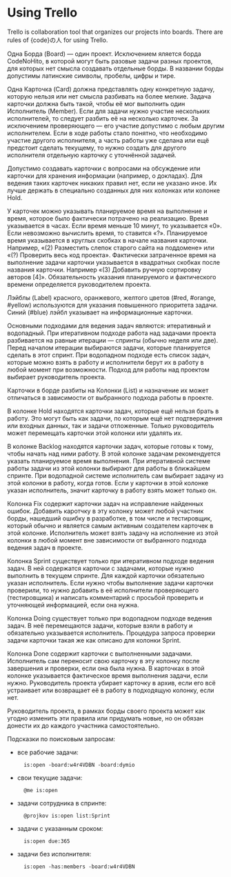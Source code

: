 Using Trello
============

Trello is collaboration tool that organizes our projects into boards.
There are rules of {code}の人 for using Trello.

Одна Борда (Board) &mdash; один проект. Исключением яляется борда CodeNoHito,
в которой могут быть разовые задачи разных проектов, для которых нет смысла
создавать отдельные борды. В названии борды допустимы латинские символы,
пробелы, цифры и тире.

Одна Карточка (Card) должна представлять одну конкретную задачу, которую нельзя
или нет смысла разбивать на более мелкие. Задача карточки должна быть такой,
чтобы её мог выполнить один Исполнитель (Member). Если для задачи нужно участие
нескольких исполнителей, то следует разбить её на несколько карточек. За
исключением проверяющего &mdash; его участие допустимо с любым другим
исполнителем. Если в ходе работы стало понятно, что необходимо участие другого
исполнителя, а часть работы уже сделана или ещё предстоит сделать текущему, то
нужно создать для другого исполнителя отдельную карточку с уточнённой задачей.

Допустимо создавать карточки с вопросами на обсуждение или карточки для хранения
информации (например, о докладах). Для ведения таких карточек никаких правил
нет, если не указано иное. Их лучше держать в специально созданных для них
колонках или колонке Hold.

У карточек можно указывать планируемое время на выполнение и время, которое было
фактически потрачено на реализацию. Время указывается в часах. Если время меньше
10 минут, то указывается «0». Если невозможно вычислить время, то ставится «?».
Планируемое время указывается в круглых скобках в начале названия карточки.
Например, «(2) Разместить слепок старого сайта на поддомене» или «(?) Проверить
весь код проекта». Фактически затраченное время на выполнение задачи карточки
указывается в квадратных скобках после названия карточки. Например «(3) Добавить
ручную сортировку авторов [4]». Обязательность указания планируемого и
фактического времени определяется руководителем проекта.

Лэйблы (Label) красного, оранжевого, желтого цветов (#red, #orange, #yellow)
используются для указания повышенного приоритета задачи. Синий (#blue) лэйбл
указывает на информационные карточки.

Основными подходами для ведения задач являются: итеративный и водопадный.
При итеративном подходе работа над задачами проекта разбивается на равные
итерации &mdash; спринты (обычно неделя или две). Перед началом итерации
выбираются задачи, которые планируется сделать в этот спринт. При водопадном
подходе есть список задач, которые можно взять в работу и исполнители берут их
в работу в любой момент при возможности. Подход для работы над проектом выбирает
руководитель проекта.

Карточки в борде разбиты на Колонки (List) и назначение их может отличаться в
зависимости от выбранного подхода работы в проекте.

В колонке Hold находятся карточки задач, которые ещё нельзя брать в работу. Это
могут быть как задачи, по которым ещё нет подтверждения или входных данных, так
и задачи отложенные. Только руководитель может перемещать карточки этой колонки
или удалять их.

В колонке Backlog находятся карточки задач, которые готовы к тому, чтобы начать
над ними работу. В этой колонке задачам рекомендуется указать планируемое время
выполнения. При итеративной системе работы задачи из этой колонки выбирают
для работы в ближайшем спринте. При водопадной системе исполнитель сам выбирает
задачу из этой колонки в работу, когда готов. Если у карточки в этой колонке
указан исполнитель, значит карточку в работу взять может только он.

Колонка Fix содержит карточки задач на исправление найденных ошибок. Добавить
каротчку в эту колонку может любой участник борды, нашедший ошибку в разработке,
в том числе и тестировщик, который обычно и является самым активным создателем
карточек в этой колонке. Исполнитель может взять задачу на исполнение из этой
колонки в любой момент вне зависимости от выбранного подхода ведения задач в
проекте.

Колонка Sprint существует только при итеративном подходе ведения задач. В ней
содержатся карточки с задачами, которые нужно выполнить в текущем спринте. Для
каждой карточки обязательно указан исполнитель. Если нужно чтобы выполнение
задачи карточки проверили, то нужно добавить в её исполнители проверяющего
(тестировщика) и написать комментарий с просьбой проверить и уточняющей
информацией, если она нужна.

Колонка Doing существует только при водопадном подходе ведения задач. В неё
перемещаются задачи, которые взяли в работу и обязательно указывается
исполнитель. Процедура запроса проверки задачи карточки такая же как описано для
колонки Sprint.

Колонка Done содержит карточки с выполненными задачами. Исполнитель сам
переносит свою карточку в эту колонку после завершения и проверки, если она была
нужна. В карточках в этой колонке указывается фактическое время выполнения
задачи, если нужно. Руководитель проекта убирает карточку в архив, если его
всё устраивает или возвращает её в работу в подходящую колонку, если нет.

Руководитель проекта, в рамках борды своего проекта может как угодно изменить
эти правила или придумать новые, но он обязан донести их до каждого участника
самостоятельно.

Подсказки по поисковым запросам:

* все рабочие задачи:

        is:open -board:w4r4VDBN -board:dymio

* свои текущие задачи:

        @me is:open

* задачи сотрудника в спринте:

        @projkov is:open list:Sprint

* задачи c указанным сроком:

        is:open due:365

* задачи без исполнителя:

        is:open -has:members -board:w4r4VDBN
